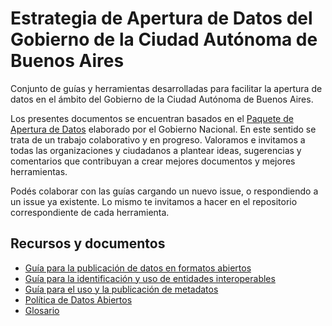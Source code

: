 # Estrategia de Apertura de Datos del Gobierno de la Ciudad Autónoma de Buenos Aires

Conjunto de guías y herramientas desarrolladas para facilitar la apertura de datos en el ámbito del Gobierno de la Ciudad Autónoma de Buenos Aires.

Los presentes documentos se encuentran basados en el [Paquete de Apertura de Datos](https://datosgobar.github.io/paquete-apertura-datos/) elaborado por el Gobierno Nacional. En este sentido se trata de un trabajo colaborativo y en progreso. Valoramos e invitamos a todas las organizaciones y ciudadanos a plantear ideas, sugerencias y comentarios que contribuyan a crear mejores documentos y mejores herramientas.

Podés colaborar con las guías cargando un nuevo issue, o respondiendo a un issue ya existente. Lo mismo te invitamos a hacer en el repositorio correspondiente de cada herramienta.

## Recursos y documentos


* [Guía para la publicación de datos en formatos abiertos](guia-abiertos.md)
* [Guía para la identificación y uso de entidades interoperables](guia-interoperables.md)
* [Guía para el uso y la publicación de metadatos](guia-metadatos.md)
* [Política de Datos Abiertos](politica-datos-abiertos.md)
* [Glosario](glosario.md)